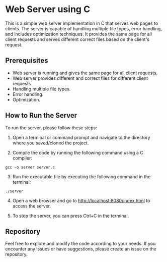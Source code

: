 # Web Server using C

This is a simple web server implementation in C that serves web pages to clients. The server is capable of handling multiple file types, error handling, and includes optimization techniques. It provides the same page for all client requests and serves different correct files based on the client's request.

## Prerequisites

- Web server is running and gives the same page for all client requests.
- Web server provides different and correct files for different client requests.
- Handling multiple file types.
- Error handling.
- Optimization.

## How to Run the Server

To run the server, please follow these steps:

1. Open a terminal or command prompt and navigate to the directory where you saved/cloned the project.

2. Compile the code by running the following command using a C compiler:
  ```
  gcc -o server server.c
  ```

3. Run the executable file by executing the following command in the terminal:
  ```
  ./server
  ```

4. Open a web browser and go to [http://localhost:8080/index.html](http://localhost:8080/index.html) to access the server.

5. To stop the server, you can press Ctrl+C in the terminal.

## Repository

Feel free to explore and modify the code according to your needs. If you encounter any issues or have suggestions, please create an issue on the repository.
